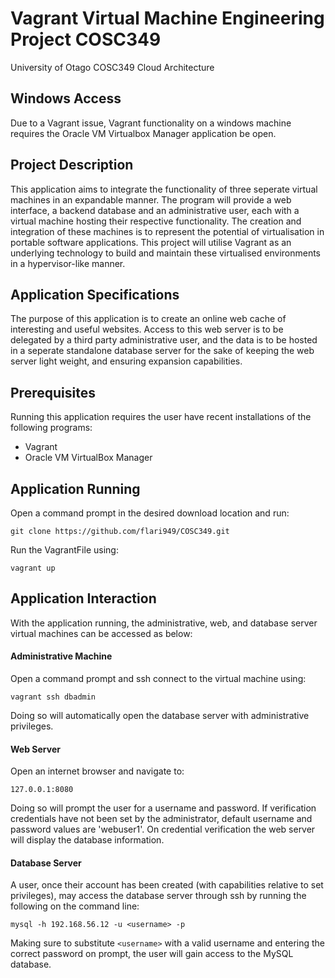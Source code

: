 # Vagrant Virtual Machine Engineering Project COSC349
University of Otago COSC349 Cloud Architecture

## Windows Access
Due to a Vagrant issue, Vagrant functionality on a windows machine requires the Oracle VM Virtualbox Manager application be open.

## Project Description
This application aims to integrate the functionality of three seperate virtual machines in an expandable manner.
The program will provide a web interface, a backend database and an administrative user, each with a virtual machine hosting their respective functionality. The creation and integration of these machines is to represent the potential of virtualisation in portable software applications. 
This project will utilise Vagrant as an underlying technology to build and maintain these virtualised environments in a hypervisor-like manner.

## Application Specifications
The purpose of this application is to create an online web cache of interesting and useful websites. Access to this web server is to be delegated by a third party administrative user, and the data is to be hosted in a seperate standalone database server for the sake of keeping the web server light weight, and ensuring expansion capabilities.
## Prerequisites
Running this application requires the user have recent installations of the following programs:
- Vagrant
- Oracle VM VirtualBox Manager

## Application Running
Open a command prompt in the desired download location and run:

```git clone https://github.com/flari949/COSC349.git```

Run the VagrantFile using:

```vagrant up```

## Application Interaction
With the application running, the administrative, web, and database server virtual machines can be accessed as below:
#### Administrative Machine
Open a command prompt and ssh connect to the virtual machine using:

```vagrant ssh dbadmin```

Doing so will automatically open the database server with administrative privileges.
#### Web Server
Open an internet browser and navigate to:

```127.0.0.1:8080```

Doing so will prompt the user for a username and password. If verification credentials have not been set by the administrator, default username and password values are 'webuser1'. On credential verification the web server will display the database information. 

#### Database Server
A user, once their account has been created (with capabilities relative to set privileges), may access the database server through ssh by running the following on the command line:

```mysql -h 192.168.56.12 -u <username> -p```

Making sure to substitute ```<username>``` with a valid username and entering the correct password on prompt, the user will gain access to the MySQL database. 
